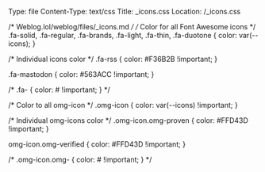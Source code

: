 Type: file
Content-Type: text/css
Title: _icons.css
Location: /_icons.css

/* Weblog.lol/weblog/files/_icons.md */
/* Color for all Font Awesome icons */
.fa-solid, 
.fa-regular, 
.fa-brands,
.fa-light,
.fa-thin,
.fa-duotone {
  color: var(--icons);
}

/* Individual icons color */
.fa-rss {
  color: #F36B2B !important;
}

.fa-mastodon {
  color: #563ACC !important;
}

/* .fa- {
  color: # !important;
} */

/* Color to all omg-icon */
.omg-icon {
  color: var(--icons) !important;
}

/* Individual omg-icons color */
.omg-icon.omg-proven {
  color: #FFD43D !important;
}

omg-icon.omg-verified {
  color: #FFD43D !important;
}

/* .omg-icon.omg- {
  color: # !important;
} */
